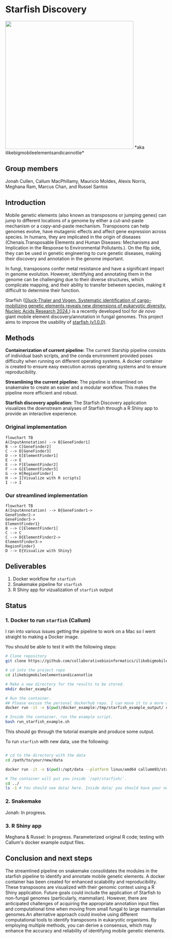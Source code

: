 # Starfish Discovery

<img src="https://github.com/collaborativebioinformatics/ilikebigmobileelementsandicannotlie/blob/main/894810_cartoon_starfish_with_binoculars_xl-1024-v1-0.png" width="400">
*aka ilikebigmobileelementsandicannotlie*

## Group members

Jonah Cullen, Callum MacPhillamy, Mauricio Moldes, Alexis Norris, Meghana Ram, Marcus Chan, and Russel Santos


## Introduction

Mobile genetic elements (also known as transposons or jumping genes) can jump  to different locations of a genome by either a cut-and-paste mechanism or a copy-and-paste mechanism. Transposons can help genomes evolve, have mutagenic effects and  affect gene expression across species. In humans, they are implicated in the origin of diseases (Chenais.Transposable Elements and Human Diseases: Mechanisms and Implication in the Response to Environmental Pollutants.). On the flip side, they can be used in genetic engineering to cure genetic diseases, making their discovery and annotation in the genome important. 

In fungi, transposons confer metal resistance and have a significant impact in genome evolution. However, identifying and annotating them in the genome can be challenging due to their diverse structures, which complicate mapping, and their ability to transfer between species, making it difficult to determine their function.

Starfish ([Gluck-Thaler and Vogen. Systematic identification of cargo-mobilizing genetic elements reveals new dimensions of eukaryotic diversity. Nucleic Acids Research 2024.](https://doi.org/10.1093/nar/gkae327)) is a recently developed tool for *de novo* giant mobile element discovery/annotation in fungal genomes. This project aims to improve the usability of [starfish (v1.0.0)](https://github.com/egluckthaler/starfish).


## Methods

**Containerization of current pipeline:** The current Starship pipeline consists of individual bash scripts, and the conda environment provided poses difficulty when running on different operating systems. A docker container is created to ensure easy execution across operating systems and to ensure reproducibility.

**Streamlining the current pipeline:**  The pipeline is streamlined on snakemake to create an easier and a modular workflow. This makes the pipeline more efficient and robust.

**Starfish discovery application:** The Starfish Discovery application visualizes the downstream analyses of Starfish through a R Shiny app to provide an interactive experience.


### Original implementation

```mermaid
flowchart TB
A(InputAnnotation) --> B[GeneFinder1]
B --> C[GeneFinder2]
C --> D[GeneFinder3]
D --> E[ElementFinder1]
E --> E
E --> F[ElementFinder2]
F --> G[ElementFinder3]
G --> H[RegionFinder]
H --> I[Visualize with R scripts]
I --> I
```

### Our streamlined implementation

```mermaid
flowchart TB
A(InputAnnotation) --> B{GeneFinder1->
GeneFinder2->
GeneFinder3->
ElementFinder1}
B --> C[ElementFinder1]
C --> C
C --> D{ElementFinder2->
ElementFinder3->
RegionFinder}
D --> E{Visualize with Shiny}
```

## Deliverables

1. Docker workflow for `starfish`  
2. Snakemake pipeline for `starfish`       
3. R Shiny app for vizualization of `starfish` output


## Status

### 1. Docker to run `starfish` (Callum)

I ran into various issues getting the pipeline to work on a Mac so I went
straight to making a Docker image. 

You should be able to test it with the following steps:

```bash
# Clone repository
git clone https://github.com/collaborativebioinformatics/ilikebigmobileelementsandicannotlie

# cd into the project repo
cd ilikebigmobileelementsandicannotlie

# Make a new directory for the results to be stored.
mkdir docker_example

# Run the container. 
## Please excuse the personal dockerhub repo. I can move it to a more official one.
docker run -it -v $(pwd)/docker_example:/tmp/starfish_example_output/ callumm93/starfish:v1.0.0

# Inside the container, run the example script.
bash run_starfish_example.sh
```
This should go through the tutorial example and produce some output.

To run `starfish` with new data, use the following:

```bash

# cd to the directory with the data
cd /path/to/your/new/data

docker run -it -v $(pwd):/opt/data --platform linux/amd64 callumm93/starfish:v1.0.0

# The container will put you inside `/opt/starfish/`.
cd ../
ls -1 # You should see data/ here. Inside data/ you should have your new data.
```

### 2. Snakemake

Jonah: In progress.


### 3. R Shiny app

Meghana & Russel: In progress. Parameterized original R code; testing with Callum's docker example output files.

## Conclusion and next steps

The streamlined pipeline on snakemake consolidates the modules in the starfish pipeline to identify and annotate mobile genetic elements. A docker container has been created for enhanced scalability and reproducibility. These transposons are visualized with their genomic context using a R Shiny application. Future goals could include the application of Starfish to non-fungal genomes (particularly, mammalian). However, there are anticipated challenges of acquiring the appropriate annotation input files and computational time when moving from small fungal to large mammalian genomes.An alternative approach could involve using different computational tools to identify transposons in eukaryotic organisms. By employing multiple methods, you can derive a consensus, which may enhance the accuracy and reliability of identifying mobile genetic elements.



